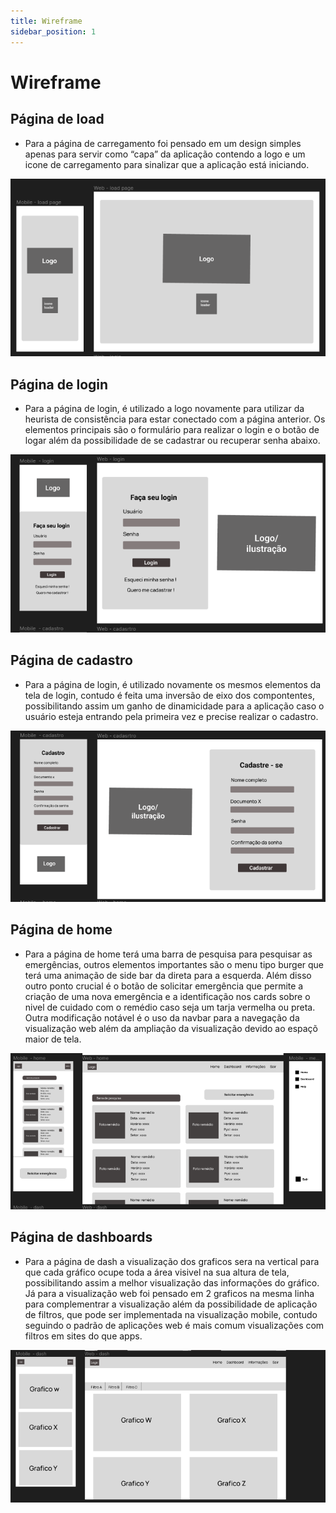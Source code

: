 ```yaml
---
title: Wireframe
sidebar_position: 1
---
```


# Wireframe

## Página de load 

- Para a página de carregamento foi pensado em um design simples apenas para servir como “capa” da aplicação contendo a logo e um icone de carregamento para sinalizar que a aplicação está iniciando.

![Canvas de proposta de valor](../../../static/img/sprint-1/loadPage.png)

## Página de login
- Para a página de login, é utilizado a logo novamente para utilizar da heurista de consistência para estar conectado com a página anterior. Os elementos principais são o formulário para realizar o login e o botão de logar além da possibilidade de se cadastrar ou recuperar senha abaixo.

![Canvas de proposta de valor](../../../static/img/sprint-1/loginPage.png)

## Página de cadastro
- Para a página de login, é utilizado novamente os mesmos elementos da tela de login, contudo é feita uma inversão de eixo dos compontentes, possibilitando assim um ganho de dinamicidade para a aplicação caso o usuário esteja entrando pela primeira vez e precise realizar o cadastro. 

![Canvas de proposta de valor](../../../static/img/sprint-1/signPage.png)

## Página de home
- Para a página de home terá uma barra de pesquisa para pesquisar as emergências, outros elementos importantes são o menu tipo burger que terá uma animação de side bar da direta para a esquerda. Além disso outro ponto crucial é o botão de solicitar emergência que permite a criação de uma nova emergência e a identificação nos cards sobre o nivel de cuidado com o remédio caso seja um tarja vermelha ou preta. Outra modificação notável é o uso da navbar para a navegação da visualização web além da ampliação da visualização devido ao espaçõ maior de tela. 

![Canvas de proposta de valor](../../../static/img/sprint-1/homePage.png)

## Página de dashboards 
- Para a página de dash a visualização dos graficos sera na vertical para que cada gráfico ocupe toda a área visivel na sua altura de tela, possibilitando assim a melhor visualização das informações do gráfico. Já para a visualização web foi pensado em 2 graficos na mesma linha para complementrar a visualização além da possibilidade de aplicação de filtros, que pode ser implementada na visualização mobile, contudo  seguindo o padrão de aplicações web é mais comum visualizações com filtros em sites do que apps. 

![Canvas de proposta de valor](../../../static/img/sprint-1/graficoPage.png)